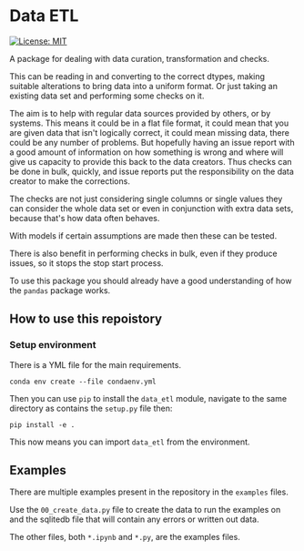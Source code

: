 # Data ETL

[![License: MIT](https://img.shields.io/badge/License-MIT-yellow.svg)](https://opensource.org/licenses/MIT)

A package for dealing with data curation, transformation and checks.

This can be reading in and converting to the correct dtypes, making suitable alterations to bring data into a uniform format. Or just taking an existing data set and performing some checks on it.

The aim is to help with regular data sources provided by others, or by systems. This means it could be in a flat file format, it could mean that you are given data that isn't logically correct, it could mean missing data, there could be any number of problems. But hopefully having an issue report with a good amount of information on how something is wrong and where will give us capacity to provide this back to the data creators. Thus checks can be done in bulk, quickly, and issue reports put the responsibility on the data creator to make the corrections.

The checks are not just considering single columns or single values they can consider the whole data set or even in conjunction with extra data sets, because that's how data often behaves. 

With models if certain assumptions are made then these can be tested.

There is also benefit in performing checks in bulk, even if they produce issues, so it stops the stop start process.

To use this package you should already have a good understanding of how the `pandas` package works.

## How to use this repoistory

### Setup environment

There is a YML file for the main requirements.

```
conda env create --file condaenv.yml
```

Then you can use `pip` to install the `data_etl` module, navigate to the same directory as contains the `setup.py` file then:

```
pip install -e .
```

This now means you can import `data_etl` from the environment. 

## Examples

There are multiple examples present in the repository in the `examples` files. 

Use the `00_create_data.py` file to create the data to run the examples on and the sqlitedb file that will contain any errors or written out data.

The other files, both `*.ipynb` and `*.py`, are the examples files.   

